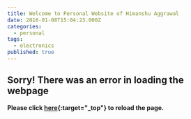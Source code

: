 ```yaml
---
title: Welcome to Personal Website of Himanshu Aggrawal
date: 2016-01-08T15:04:23.000Z
categories:
  - personal
tags:
  - electronics
published: true
---
```




## Sorry! There was an error in loading the webpage
**Please click [here](http://himanshua.com/){:target="_top"} to reload the page.**